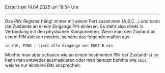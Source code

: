 Erstellt am 14.04.2025 um 18:54 Uhr

---
Das _PIN-Register_ hängt immer mit einem Port zusammen (A,B,C...) und kann die Zustände an einem Eingangs PIN einlesen. Es steht also direkt in Verbindung mit den physischen Komponenten.
Wenn man den Zustand an einem PIN ablesen möchte, so sähe das folgendermaßen aus:
```amsatmel
in r16, PINB ; liest alle Eingänge von PORT B ein
```
Möchte man aber schauen wie an einem bestimmten PIN der Zustand ist so kann man entweder ausmaskieren oder man benutzt befehle wie `sbis`, welche nur einzelne Bits ansprechen.
```
```